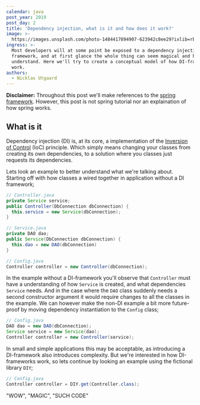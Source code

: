 ```yaml
---
calendar: java
post_year: 2019
post_day: 2
title: 'Dependency injection, what is it and how does it work?'
image: >-
  https://images.unsplash.com/photo-1484417894907-623942c8ee29?ixlib=rb-1.2.1&ixid=eyJhcHBfaWQiOjEyMDd9&auto=format&fit=crop&w=1240&q=80
ingress: >-
  Most developers will at some point be exposed to a dependency injection
  framework, and at first glance the whole thing can seem magical and hard to
  understand. Here we'll try to create a conceptual model of how DI-frameworks
  work.
authors:
  - Nicklas Utgaard
---
```

**Disclaimer:** Throughout this post we'll make references to the [spring framework](https://docs.spring.io/spring-framework/docs/current/spring-framework-reference/core.html#beans). However, this post is not spring tutorial nor an explaination of how spring works. 

## What is it
Dependency injection (DI) is, at its core, a implementation of the [Inversion of Control](https://en.wikipedia.org/wiki/Inversion_of_control) (IoC) principle. Which simply means changing your classes from creating its own dependencies, to a solution where you classes just requests its dependencies.


Lets look an example to better understand what we're talking about. Starting off with how classes a wired together in application without a DI framework;
```java
// Controller.java
private Service service;
public Controller(DbConnection dbConnection) {
  this.service = new Service(dbConnection);
}

// Service.java
private DAO dao;
public Service(DbConnection dbConnection) {
  this.dao = new DAO(dbConnection)
}

// Config.java
Controller controller = new Controller(dbConnection);
```

In the example without a DI-framework you'll observe that `Controller` must have a understanding of how `Service` is created, and what dependencies `Service` needs.
And in the case where the `DAO` class suddenly needs a second constructor argument it would require changes to all the classes in the example. We can however make the non-DI example a bit more future-proof by moving dependency instantiation to the `Config` class; 

```java
// Config.java
DAO dao = new DAO(dbConnection);
Service service = new Service(dao);
Controller controller = new Controller(service);
```
In small and simple applications this may be acceptable, as introducing a DI-framework also introduces complexity. But we're interested in how DI-frameworks work, so lets continue by looking an example using the fictional library `DIY`; 
```java
// Config.java
Controller controller = DIY.get(Controller.class);
```

"WOW", "MAGIC", "SUCH CODE" 
